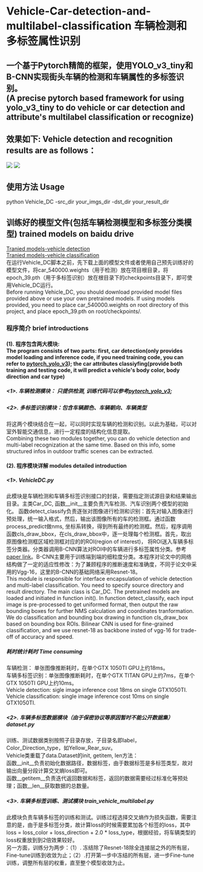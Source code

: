 # Vehicle-Car-detection-and-multilabel-classification 车辆检测和多标签属性识别
## 一个基于Pytorch精简的框架，使用YOLO_v3_tiny和B-CNN实现街头车辆的检测和车辆属性的多标签识别。 </br> (A precise pytorch based framework for using yolo_v3_tiny to do vehicle or car detection and attribute's multilabel classification or recognize)

## 效果如下: Vehicle detection and recognition results are as follows： </br>
![](https://github.com/CaptainEven/Vehicle-Car-detection-and-multilabel-classification/blob/master/test_result/test_5.jpg)
![](https://github.com/CaptainEven/Vehicle-Car-detection-and-multilabel-classification/blob/master/test_result/test_17.jpg)
</br>

## 使用方法 Usage
python Vehicle_DC -src_dir your_imgs_dir -dst_dir your_result_dir

## 训练好的模型文件(包括车辆检测模型和多标签分类模型) trained models on baidu drive
[Tranied models-vehicle detection](https://pan.baidu.com/s/1HwTCVGTmdqkeLnqnxfNL8Q) </br>
[Tranied models-vehicle classification](https://pan.baidu.com/s/1XmzjvCgOrrVv0NWTt4Fm3g) </br>
在运行Vehicle_DC脚本之前，先下载上面的模型文件或者使用自己预先训练好的模型文件，将car_540000.weights（用于检测）放在项目根目录，将epoch_39.pth（用于多标签识别）放在根目录下的checkpoints目录下，即可使用Vehicle_DC运行。</br> 
Before running Vehicle_DC, you should download provided model files provided above or use your own pretrained models. If using models provided, you need to place car_540000.weights on root directory of this project, and place epoch_39.pth on root/checkpoints/.

### 程序简介 brief introductions
#### (1). 程序包含两大模块: </br> The program consists of two parts: first, car detection(only provides model loading and inference code, if you need training code, you can refer to [pytorch_yolo_v3](https://github.com/eriklindernoren/PyTorch-YOLOv3#train)); the car attributes classiyfing(provide both training and testing code, it will predict a vehicle's body color, body direction and car type)
##### <1>. 车辆检测模块： 只提供检测, 训练代码可以参考[pytorch_yolo_v3](https://github.com/eriklindernoren/PyTorch-YOLOv3#train); </br>
##### <2>. 多标签识别模块：包含车辆颜色、车辆朝向、车辆类型
将这两个模块结合在一起，可以同时实现车辆的检测和识别。以此为基础，可以对室外智能交通信息，进行一定程度的结构化信息提取。 </br>
Combining these two modules together, you can do vehicle detection and multi-label recognization at the same time. Based on this info, some structured infos in outdoor traffic scenes can be extracted.
#### (2). 程序模块详解 modules detailed introduction </br>
##### <1>. VehicleDC.py </br>
此模块是车辆检测和车辆多标签识别接口的封装，需要指定测试源目录和结果输出目录。主类Car_DC, 函数__init__主要负责汽车检测、汽车识别两个模型的初始化。
函数detect_classify负责逐张对图像进行检测和识别：首先对输入图像进行预处理，统一输入格式，然后，输出该图像所有的车的检测框。通过函数process_predict做nms, 坐标系转换，得到所有最终的检测框。然后，程序调用函数cls_draw_bbox，在cls_draw_bbox中，逐一处理每个检测框。首先，取出原图像检测框区域检测框对应的的ROI(region of interest)， 将ROI送入车辆多标签分类器。分类器调用B-CNN算法对ROI中的车辆进行多标签属性分类。参考[paper link](http://vis-www.cs.umass.edu/bcnn/docs/bcnn_iccv15.pdf)。B-CNN主要用于训练端到端的细粒度分类。本程序对论文中的网络结构做了一定的适应性修改：为了兼顾程序的推断速度和准确度，不同于论文中采用的Vgg-16，这里的B-CNN的基础网络采用Resnet-18。</br>
This module is responsible for interface encapsulation of vehicle detection and multi-label classification. You need to specify source directory and result directory. The main class is Car_DC. The pretrained models are loaded and initiated in function init(). In function detect_classify, each input image is pre-processed to get uniformed format, then output the raw bounding boxes for further NMS calculation and coordinates tranformation. We do classification and bounding box drawing in function cls_draw_box based on bounding box ROIs. Bilinear CNN is used for fine-grained classification, and we use resnet-18 as backbone insted of vgg-16 for trade-off of accuracy and speed.
##### 耗时统计耗时 Time consuming
车辆检测： 单张图像推断耗时，在单个GTX 1050TI GPU上约18ms。 </br>
车辆多标签识别：单张图像推断耗时，在单个GTX TITAN GPU上约7ms，在单个GTX 1050TI GPU上约10ms。 </br>
Vehicle detection: sigle image inference cost 18ms on single GTX1050TI. </br>
Vehicle classification: single image inference cost 10ms on single GTX1050TI.

##### <2>. 车辆多标签数据模块（由于保密协议等原因暂时不能公开数据集） dataset.py </br>
训练、测试数据类别按照子目录存放，子目录名即label，Color_Direction_type，如Yellow_Rear_suv。 </br>
Vehicle类重载了data.Dataset的init, getitem, len方法： </br>
函数__init__负责初始化数据路径，数据标签，由于数据标签是多标签类型，故对输出向量分段计算交叉熵loss即可。 </br>
函数__getitem__负责迭代返回数据和标签，返回的数据需要经过标准化等预处理；函数__len__获取数据的总数量。

##### <3>. 车辆多标签训练、测试模块 train_vehicle_multilabel.py
此模块负责车辆多标签的训练和测试。训练过程选择交叉熵作为损失函数，需要注意的是，由于是多标签分类，故计算loss的时候需要累加各个标签的loss，其中loss = loss_color + loss_direction + 2.0 * loss_type，根据经验，将车辆类型的loss权重放到到2倍效果较好。
</br>
另一方面，训练分为两步：（1）. 冻结除了Resnet-18除全连接层之外的所有层，Fine-tune训练到收敛为止；（2）.打开第一步中冻结的所有层，进一步Fine-tune训练，调整所有层的权重，直至整个模型收敛为止。
